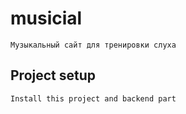 # musicial
```
Музыкальный сайт для тренировки слуха

```
## Project setup
```
Install this project and backend part
```

